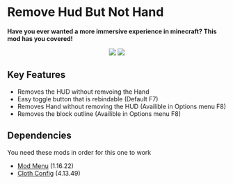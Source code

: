 # Remove Hud But Not Hand
<p><strong>Have you ever wanted a more immersive experience in minecraft? This mod has you covered!</strong></p>

<p align="center">
  <img src="https://media3.giphy.com/media/7XeWelFnXvN9FI51yp/giphy.gif?cid=790b7611815bca9439584de8b8668520c727c7d6ebd6a58b&rid=giphy.gif&ct=g">
  <img src="https://i.imgur.com/A6qJfWT.png">
</p>

## Key Features

- Removes the HUD without remvoing the Hand
- Easy toggle button that is rebindable (Default F7)
- Removes Hand without removing the HUD (Availible in Options menu F8)
- Removes the block outline (Availible in Options menu F8)

## Dependencies
You need these mods in order for this one to work
- [Mod Menu](https://www.curseforge.com/minecraft/mc-mods/modmenu) (1.16.22)
- [Cloth Config](https://www.curseforge.com/minecraft/mc-mods/cloth-config) (4.13.49)
